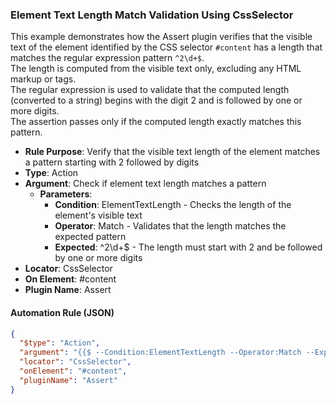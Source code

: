 ### Element Text Length Match Validation Using CssSelector

This example demonstrates how the Assert plugin verifies that the visible text of the element identified by the CSS selector `#content` has a length that matches the regular expression pattern `^2\d+$`.  
The length is computed from the visible text only, excluding any HTML markup or tags.  
The regular expression is used to validate that the computed length (converted to a string) begins with the digit 2 and is followed by one or more digits.  
The assertion passes only if the computed length exactly matches this pattern.

- **Rule Purpose**: Verify that the visible text length of the element matches a pattern starting with 2 followed by digits  
- **Type**: Action  
- **Argument**: Check if element text length matches a pattern  
  - **Parameters**:  
    - **Condition**: ElementTextLength - Checks the length of the element's visible text  
    - **Operator**: Match - Validates that the length matches the expected pattern  
    - **Expected**: ^2\d+$ - The length must start with 2 and be followed by one or more digits  
- **Locator**: CssSelector  
- **On Element**: #content  
- **Plugin Name**: Assert  

#### Automation Rule (JSON)

```json
{
  "$type": "Action",
  "argument": "{{$ --Condition:ElementTextLength --Operator:Match --Expected:^2\\d+$}}",
  "locator": "CssSelector",
  "onElement": "#content",
  "pluginName": "Assert"
}
```
